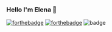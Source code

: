 ### Hello I'm Elena 👋
[![forthebadge](https://forthebadge.com/images/badges/ctrl-c-ctrl-v.svg)](https://forthebadge.com) [![forthebadge](https://forthebadge.com/images/badges/it-works-why.svg)](https://forthebadge.com)
![badge](https://badgen.net/badge/icon/visualstudio?icon=visualstudio&label)


<!--
**ElenaGir/ElenaGir** is a ✨ _special_ ✨ repository because its `README.md` (this file) appears on your GitHub profile.

Here are some ideas to get you started:

### 🔭 I’m currently working on ...
- 🌱 I’m currently learning ...
- 👯 I’m looking to collaborate on ...
- 🤔 I’m looking for help with ...
- 💬 Ask me about ...
- 📫 How to reach me: ...
- 😄 Pronouns: ...
- ⚡ Fun fact: ...
-->
